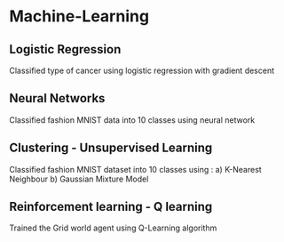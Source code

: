 # Machine-Learning

## Logistic Regression
Classified type of cancer using logistic regression with gradient descent

## Neural Networks
Classified fashion MNIST data into 10 classes using neural network

## Clustering - Unsupervised Learning
Classified fashion MNIST dataset into 10 classes using : a) K-Nearest Neighbour b) Gaussian Mixture Model

## Reinforcement learning - Q learning
Trained the Grid world agent using Q-Learning algorithm


